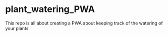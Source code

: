 # plant_watering_PWA
This repo is all about creating a PWA about keeping track of the watering of your plants
